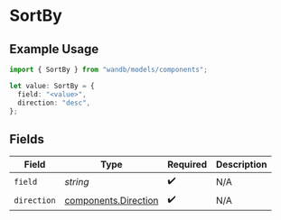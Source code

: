 # SortBy

## Example Usage

```typescript
import { SortBy } from "wandb/models/components";

let value: SortBy = {
  field: "<value>",
  direction: "desc",
};
```

## Fields

| Field                                                        | Type                                                         | Required                                                     | Description                                                  |
| ------------------------------------------------------------ | ------------------------------------------------------------ | ------------------------------------------------------------ | ------------------------------------------------------------ |
| `field`                                                      | *string*                                                     | :heavy_check_mark:                                           | N/A                                                          |
| `direction`                                                  | [components.Direction](../../models/components/direction.md) | :heavy_check_mark:                                           | N/A                                                          |